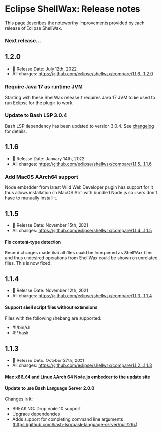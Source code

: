 # Eclipse ShellWax: Release notes

This page describes the noteworthy improvements provided by each release of Eclipse ShellWax.


### Next release...

## 1.2.0

* 📅 Release Date: July 12th, 2022
* All changes: https://github.com/eclipse/shellwax/compare/1.1.6...1.2.0

### Require Java 17 as runtime JVM ###

Starting with these ShellWax release it requires Java 17 JVM to be used to run Eclipse for the plugin to work.

### Update to Bash LSP 3.0.4 ###

Bash LSP dependency has been updated to version 3.0.4. See [changelog](https://github.com/bash-lsp/bash-language-server/blob/main/server/CHANGELOG.md) for details.

## 1.1.6

* 📅 Release Date: January 14th, 2022
* All changes: https://github.com/eclipse/shellwax/compare/1.1.5...1.1.6

### Add MacOS AArch64 support ###

Node embedder from latest Wild Web Developer plugin has support for it thus allows installation on MacOS Arm with bundled Node.js so users don't have to manually install it.

## 1.1.5

* 📅 Release Date: November 15th, 2021
* All changes: https://github.com/eclipse/shellwax/compare/1.1.4...1.1.5

#### Fix content-type detection

Recent changes made that all files could be interpreted as ShellWax files and thus undesired operations from ShellWax could be shown on unrelated files. This is now fixed.

## 1.1.4

* 📅 Release Date: November 12th, 2021
* All changes: https://github.com/eclipse/shellwax/compare/1.1.3...1.1.4

#### Support shell script files without extensions

Files with the following shebang are supported:
- #!/bin/sh
- #!*bash

## 1.1.3

* 📅 Release Date: October 27th, 2021
* All changes: https://github.com/eclipse/shellwax/compare/1.1.2...1.1.3

#### Mac x86_64 and Linux AArch 64 Node.js embedder to the update site

#### Update to use Bash Language Server 2.0.0

Changes in it:
- BREAKING: Drop node 10 support
- Upgrade dependencies
- Adds support for completing command line arguments (https://github.com/bash-lsp/bash-language-server/pull/294)
